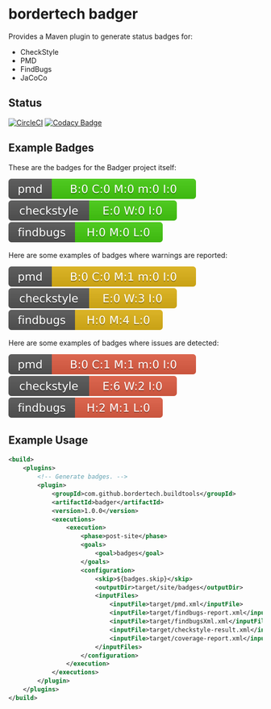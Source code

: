 # bordertech badger
Provides a Maven plugin to generate status badges for:
* CheckStyle
* PMD
* FindBugs
* JaCoCo

## Status

[![CircleCI](https://circleci.com/gh/BorderTech/badger.svg?style=svg)](https://circleci.com/gh/BorderTech/badger)
[![Codacy Badge](https://api.codacy.com/project/badge/Grade/cd4106f2a39342c1b104b19c4dcb5d6d)](https://www.codacy.com/app/BorderTech/badger?utm_source=github.com&amp;utm_medium=referral&amp;utm_content=BorderTech/badger&amp;utm_campaign=Badge_Grade)

## Example Badges

These are the badges for the Badger project itself:

![PMD badge](docs/badges/pmd.svg)
![Checkstyle](docs/badges/checkstyle-result.svg)
![Findbugs](docs/badges/findbugsXml.svg)

Here are some examples of badges where warnings are reported:

![PMD badge](docs/badges/pmd-warn.svg)
![Checkstyle](docs/badges/checkstyle-result-warn.svg)
![Findbugs](docs/badges/findbugsXml-warn.svg)

Here are some examples of badges where issues are detected:

![PMD badge](docs/badges/pmd-issues.svg)
![Checkstyle](docs/badges/checkstyle-result-issues.svg)
![Findbugs](docs/badges/findbugsXml-issues.svg)

## Example Usage

```xml
<build>
	<plugins>
		<!-- Generate badges. -->
		<plugin>
			<groupId>com.github.bordertech.buildtools</groupId>
			<artifactId>badger</artifactId>
			<version>1.0.0</version>
			<executions>
				<execution>
					<phase>post-site</phase>
					<goals>
						<goal>badges</goal>
					</goals>
					<configuration>
						<skip>${badges.skip}</skip>
						<outputDir>target/site/badges</outputDir>
						<inputFiles>
							<inputFile>target/pmd.xml</inputFile>
							<inputFile>target/findbugs-report.xml</inputFile>
							<inputFile>target/findbugsXml.xml</inputFile>
							<inputFile>target/checkstyle-result.xml</inputFile>
							<inputFile>target/coverage-report.xml</inputFile>
						</inputFiles>
					</configuration>
				</execution>
			</executions>
		</plugin>
	</plugins>
</build>
```

